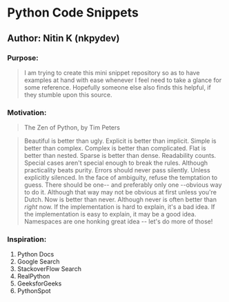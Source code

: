# Python Code Snippets #

## Author: Nitin K (nkpydev) ##

### Purpose:
> I am trying to create this mini snippet repository so as to have examples at hand with ease whenever I feel need to take a glance for some reference.
> Hopefully someone else also finds this helpful, if they stumble upon this source.

### Motivation:
> The Zen of Python, by Tim Peters

> Beautiful is better than ugly.
>Explicit is better than implicit.
>Simple is better than complex.
>Complex is better than complicated.
>Flat is better than nested.
>Sparse is better than dense.
>Readability counts.
>Special cases aren't special enough to break the rules.
>Although practicality beats purity.
>Errors should never pass silently.
>Unless explicitly silenced.
>In the face of ambiguity, refuse the temptation to guess.
>There should be one-- and preferably only one --obvious way to do it.
>Although that way may not be obvious at first unless you're Dutch.
>Now is better than never.
>Although never is often better than *right* now.
>If the implementation is hard to explain, it's a bad idea.
>If the implementation is easy to explain, it may be a good idea.
>Namespaces are one honking great idea -- let's do more of those!

### Inspiration:
1. Python Docs
2. Google Search
3. StackoverFlow Search
4. RealPython
5. GeeksforGeeks
6. PythonSpot